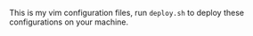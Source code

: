 This is my vim configuration files, run `deploy.sh` to deploy these configurations on your machine.
